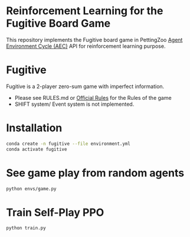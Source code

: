 # Reinforcement Learning for the Fugitive Board Game
This repository implements the Fugitive board game in PettingZoo [Agent Environment Cycle (AEC)](https://pettingzoo.farama.org/api/aec/) API for reinforcement learning purpose. 

# Fugitive
Fugitive is a 2-player zero-sum game with imperfect information.
- Please see RULES.md or [Official Rules](https://docs.google.com/document/d/1GzGd9ekb38rxpj47YhAk0JHlNzXeI3LYYUq3ThgzPnU/edit?tab=t.0) for the Rules of the game
- SHIFT system/ Event system is not implemented.

# Installation
```bash
conda create -n fugitive --file environment.yml
conda activate fugitive
```

# See game play from random agents
```bash
python envs/game.py
```

# Train Self-Play PPO
```bash
python train.py
```